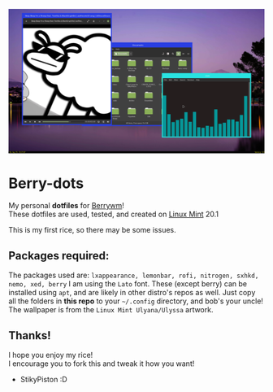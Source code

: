 ![Image of the final rice](/berry_inital_rice.png)

# Berry-dots

My personal **dotfiles** for [Berrywm](https://berrywm.org)!  
These dotfiles are used, tested, and created on [Linux Mint](https://linuxmint.com) 20.1  

This is my first rice, so there may be some issues.

## Packages required:

The packages used are: `lxappearance, lemonbar, rofi, nitrogen, sxhkd, nemo, xed, berry`
I am using the `Lato` font.
These (except berry) can be installed using  `apt`, and are likely in other distro's repos as well.
Just copy all the folders in **this repo** to your `~/.config` directory, and bob's your uncle!
The wallpaper is from the `Linux Mint Ulyana/Ulyssa` artwork.

## Thanks!

I hope you enjoy my rice!  
I encourage you to fork this and tweak it how you want!

- StikyPiston :D
